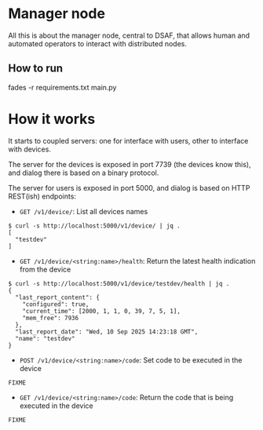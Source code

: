 # Manager node

All this is about the manager node, central to DSAF, that allows human and automated operators to interact with distributed nodes.


## How to run

fades -r requirements.txt main.py


# How it works

It starts to coupled servers: one for interface with users, other to interface with devices.

The server for the devices is exposed in port 7739 (the devices know this), and dialog there is based on a binary protocol.

The server for users is exposed in port 5000, and dialog is based on HTTP REST(ish) endpoints:

- `GET /v1/device/`: List all devices names
```
$ curl -s http://localhost:5000/v1/device/ | jq .
[
  "testdev"
]
```

- `GET /v1/device/<string:name>/health`: Return the latest health indication from the device
```
$ curl -s http://localhost:5000/v1/device/testdev/health | jq .
{
  "last_report_content": {
    "configured": true,
    "current_time": [2000, 1, 1, 0, 39, 7, 5, 1],
    "mem_free": 7936
  },
  "last_report_date": "Wed, 10 Sep 2025 14:23:18 GMT",
  "name": "testdev"
}
```

- `POST /v1/device/<string:name>/code`: Set code to be executed in the device
```
FIXME
```

- `GET /v1/device/<string:name>/code`: Return the code that is being executed in the device
```
FIXME
```

